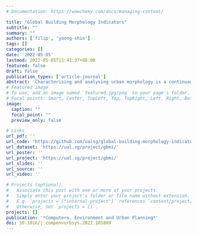 ```yaml
---
# Documentation: https://wowchemy.com/docs/managing-content/

title: "Global Building Morphology Indicators"
subtitle: ""
summary: ""
authors: ['filip', 'yoong-shin']
tags: []
categories: []
date: '2022-05-05'
lastmod: 2022-05-05T11:41:37+08:00
featured: false
draft: false
publication_types: ['article-journal']
abstract: 'Characterising and analysing urban morphology is a continuous task in urban data science, environmental analyses, and many other domains. As the availability and quality of data on them have been increasing, buildings have gained more attention. However, tools and data facilitating large-scale studies, together with an interdisciplinary consensus on metrics, remain scarce and often inadequate. We present Global Building Morphology Indicators (GBMI) — a three-pronged contribution addressing such shortcomings: (i) a comprehensive list of hundreds of building form multi-scale measures derived through a systematic literature review; (ii) a methodology and tool for the computation of these metrics in a database suited for big data and comparative studies, and release the code freely and open-source; and (iii) we carry out the computations using high performance computing, generating a public repository with data quantifying the form of selected urban areas around the world, and demonstrate their value with novel analyses comparing morphological parameters across cities. GBMI introduces a formalised, structured, modular, and extensible method to compute, manage, and disseminate urban indicators at a large scale and high resolution, while the precomputed dataset facilitates comparative studies. The theory and implementation traverse multiple scales: at the building level, both individual and contextual ones based on encircling buildings by multiple buffers, and aggregations at several hierarchical administrative levels and at multiple grids. Our open dataset, comprising billions of records on a growing scope of urban areas worldwide, is the most comprehensive instance of morphological data parametrising the individual building stock, supporting studies in urban analytics and a range of disciplines.'
# Featured image
# To use, add an image named `featured.jpg/png` to your page's folder.
# Focal points: Smart, Center, TopLeft, Top, TopRight, Left, Right, BottomLeft, Bottom, BottomRight.
image:
  caption: ""
  focal_point: ""
  preview_only: false

# Links
url_pdf: ''
url_code: 'https://github.com/ualsg/global-building-morphology-indicators'
url_dataset: 'https://ual.sg/project/gbmi/'
url_poster: ''
url_project: 'https://ual.sg/project/gbmi/'
url_slides: ''
url_source: ''
url_video: ''

# Projects (optional).
#   Associate this post with one or more of your projects.
#   Simply enter your project's folder or file name without extension.
#   E.g. `projects = ["internal-project"]` references `content/project/deep-learning/index.md`.
#   Otherwise, set `projects = []`.
projects: []
publication: '*Computers, Environment and Urban Planning*'
doi: 10.1016/j.compenvurbsys.2022.101809
---
```



